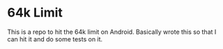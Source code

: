 # 64k Limit #

This is a repo to hit the 64k limit on Android.
Basically wrote this so that I can hit it and do some tests on it.